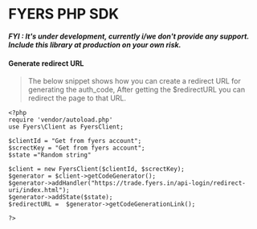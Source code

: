 # FYERS PHP SDK

***FYI : It's under development, currently i/we don't provide any support. Include this library at production on your own risk.***

#### Generate redirect URL
>The below snippet shows how you can create a redirect URL for generating the auth_code, After getting the $redirectURL you can redirect the page to that URL.
```` 
<?php
require 'vendor/autoload.php'
use Fyers\Client as FyersClient;

$clientId = "Get from fyers account";
$screctKey = "Get from fyers account";
$state ="Random string"

$client = new FyersClient($clientId, $screctKey);
$generator = $client->getCodeGenerator();
$generator->addHandler("https://trade.fyers.in/api-login/redirect-uri/index.html");
$generator->addState($state);
$redirectURL =  $generator->getCodeGenerationLink();

?>
````